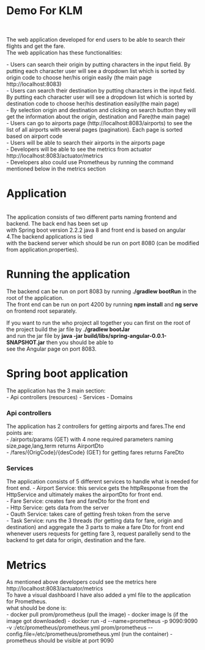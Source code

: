 <h1>Demo For KLM</h1> <br>
<p>
The web application developed for end users to be able to search their flights and get the fare.<br>
The web application has these functionalities:
</p>
- Users can search their origin by putting characters in the input field. By putting each character user will see a dropdown        list which is sorted by origin code
    to choose her/his origin easily (the main page http://localhost:8083) <br> 
- Users can search their destination by putting characters in the input field. By putting each character user will see a            dropdown list which is sorted by destination code to choose her/his destination easily(the main page) <br>
- By selection origin and destination and clicking on search button they will get the information about the origin, destination and Fare(the main page) <br>
- Users can go to airports page (http://localhost:8083/airports) to see the list of all airports with several pages (pagination). Each page is sorted based on airport code<br>
- Users will be able to search their airports in the  airports page <br>
- Developers will be able to see the metrics from actuator http://localhost:8083/actuator/metrics <br>
- Developers also could use Prometheus by running the command mentioned below in the metrics section<br>

<h1>Application</h1><br>
The application consists of two different parts naming frontend and backend. The back end has been set up <br>
with Spring boot version 2.2.2 java 8 and front end is based on angular 4.The backend applications is tied <br>
with the backend server which should be run on port 8080 (can be modified from application.properties).<br> 

<h1>Running the application</h1>
The backend can be run on port 8083 by running <b>./gradlew bootRun</b> in the root of the application.<br>
The front end can be run on port 4200 by running <b>npm install</b> and <b>ng serve</b> on frontend root separately.<br> 

If you want to run the who project all together you can first on the root of the project build the jar file by <b>./gradlew bootJar</b> <br>
and run the jar file by <b>java -jar build/libs/spring-angular-0.0.1-SNAPSHOT.jar</b> then you should be able to <br>
see the Angular page on port 8083.<br>


<h1>Spring boot application</h1>
The application has the 3 main section:<br>
- Api controllers (resources)
- Services 
- Domains
<br>

<h3>Api controllers</h3>
The application has 2 controllers for getting airports and fares.The end points are:<br>
- /airports/params (GET) with 4 none required parameters naming size,page,lang,term returns AirportDto<br>
- /fares/{OrigCode}/{desCode} (GET) for getting fares returns FareDto<br>

<h3>Services</h3>
The application consists of 5 different services to handle what is needed for front end.
- Airport Service: this service gets the httpResponse from the HttpService and ultimately makes the airportDto for front end.<br>
- Fare Service: creates fare and fareDto for the front end<br>
- Http Service: gets data from the server<br>
- Oauth Service: takes care of getting fresh token from the serve<br>
- Task Service: runs the 3 threads (for getting data for fare, origin and destination) and aggregate the 3 parts to make a fare Dto for front end<br>
    whenever users requests for getting fare 3, request parallelly send to the backend to get data for origin, destination and the fare.



<h1>Metrics</h1>
As mentioned above developers could see the metrics here http://localhost:8083/actuator/metrics<br>  
To have a visual dashboard I have also added a yml file to the application for Prometheus.<br>
what should be done is:<br>
- docker pull prom/prometheus (pull the image)
- docker image ls (if the image got downloaded)
- docker run -d --name=prometheus -p 9090:9090 -v <path_to_yml_file>:/etc/prometheus/prometheus.yml prom/prometheus --config.file=/etc/prometheus/prometheus.yml (run the container)
- prometheus should be visible at port 9090










